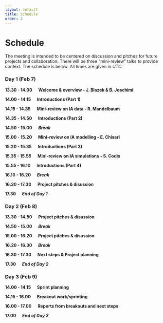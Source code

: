 ```yaml
---
layout: default
title: Schedule
order: 2
---
```


# Schedule

The meeting is intended to be centered on discussion and pitches for future projects and collaboration. There will be three "mini-review" talks to provide context. The schedule is below. All times are given in _UTC_.

### Day 1 (Feb 7)

**13.30 - 14.00 &emsp; Welcome & overview - J. Blazek & B. Joachimi**

**14.00 - 14.15 &emsp; Introductions (Part 1)**

**14.15 - 14.35 &emsp; Mini-review on IA data - R. Mandelbaum**

**14.35 - 14.50 &emsp; Introductions (Part 2)**

**14.50 - 15.00 &emsp; _Break_**

**15.00 - 15.20 &emsp; Mini-review on IA modelling - E. Chisari**

**15.20 - 15.35 &emsp; Introductions (Part 3)**

**15.35 - 15.55 &emsp; Mini-review on IA simulations - S. Codis**

**15.55 - 16.10 &emsp; Introductions (Part 4)**

**16.10 - 16.20 &emsp; _Break_**

**16.20 - 17.30 &emsp; Project pitches & disussion**

**17.30 &emsp; _End of Day 1_**


### Day 2 (Feb 8)

**13.30 - 14.50 &emsp; Project pitches & disussion**

**14.50 - 15.00 &emsp; _Break_**

**15.00 - 16.20 &emsp; Project pitches & disussion**

**16.20 - 16.30 &emsp; _Break_**

**16.30 - 17.30 &emsp; Next steps & Project planning**

**17.30 &emsp; _End of Day 2_**


### Day 3 (Feb 9)

**14.00 - 14.15 &emsp; Sprint planning**

**14.15 - 16.00 &emsp; Breakout work/sprinting**

**16.00 - 17.00 &emsp; Reports from breakouts and next steps**

**17.00 &emsp; _End of Day 3_**


